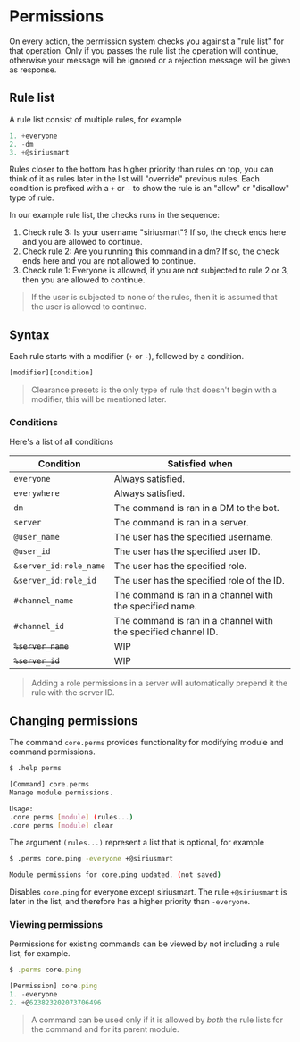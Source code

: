 # Permissions

On every action, the permission system checks you against a "rule list" for that operation. Only if you passes the rule list the operation will continue, otherwise your message will be ignored or a rejection message will be given as response.

## Rule list

A rule list consist of multiple rules, for example

```js
1. +everyone
2. -dm
3. +@siriusmart
```

Rules closer to the bottom has higher priority than rules on top, you can think of it as rules later in the list will "override" previous rules. Each condition is prefixed with a `+` or `-` to show the rule is an "allow" or "disallow" type of rule.

In our example rule list, the checks runs in the sequence:
1. Check rule 3: Is your username "siriusmart"? If so, the check ends here and you are allowed to continue.
2. Check rule 2: Are you running this command in a dm? If so, the check ends here and you are not allowed to continue.
3. Check rule 1: Everyone is allowed, if you are not subjected to rule 2 or 3, then you are allowed to continue.

> If the user is subjected to none of the rules, then it is assumed that the user is allowed to continue.

## Syntax

Each rule starts with a modifier (`+` or `-`), followed by a condition.

```sh
[modifier][condition]
```

> Clearance presets is the only type of rule that doesn't begin with a modifier, this will be mentioned later.

### Conditions

Here's a list of all conditions

|Condition|Satisfied when|
|---|---|
|`everyone`|Always satisfied.|
|`everywhere`|Always satisfied.|
|`dm`|The command is ran in a DM to the bot.|
|`server`|The command is ran in a server.|
|`@user_name`|The user has the specified username.|
|`@user_id`|The user has the specified user ID.|
|`&server_id:role_name`|The user has the specified role.|
|`&server_id:role_id`|The user has the specified role of the ID.|
|`#channel_name`|The command is ran in a channel with the specified name.|
|`#channel_id`|The command is ran in a channel with the specified channel ID.|
|~~`%server_name`~~|WIP|
|~~`%server_id`~~|WIP|

> Adding a role permissions in a server will automatically prepend it the rule with the server ID.

## Changing permissions

The command `core.perms` provides functionality for modifying module and command permissions.

```sh
$ .help perms

[Command] core.perms
Manage module permissions.

Usage:
.core perms [module] (rules...)
.core perms [module] clear
```

The argument `(rules...)` represent a list that is optional, for example

```sh
$ .perms core.ping -everyone +@siriusmart

Module permissions for core.ping updated. (not saved)
```

Disables `core.ping` for everyone except siriusmart. The rule `+@siriusmart` is later in the list, and therefore has a higher priority than `-everyone`.

### Viewing permissions

Permissions for existing commands can be viewed by not including a rule list, for example.

```js
$ .perms core.ping

[Permission] core.ping
1. -everyone
2. +@623823202073706496
```

> A command can be used only if it is allowed by *both* the rule lists for the command and for its parent module.
